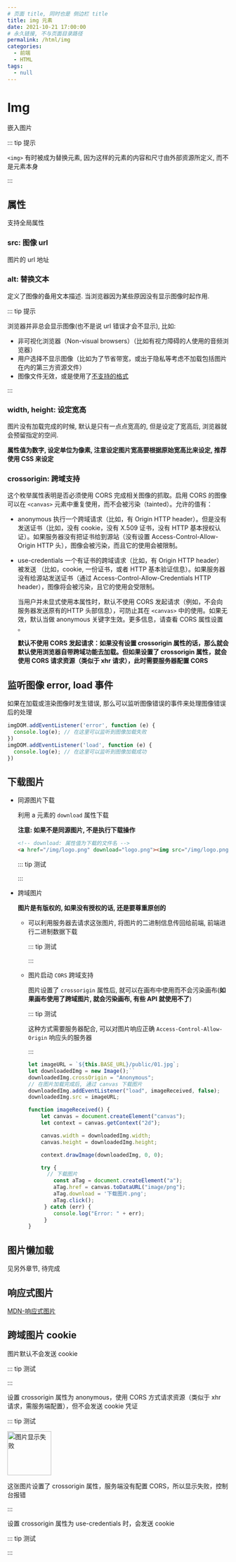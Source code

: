 ```yaml
---
# 页面 title, 同时也是 侧边栏 title
title: img 元素
date: 2021-10-21 17:00:00
# 永久链接, 不与页面目录路径
permalink: /html/img
categories: 
  - 前端
  - HTML
tags: 
  - null
---
```


# Img

嵌入图片

::: tip 提示

`<img>` 有时被成为替换元素, 因为这样的元素的内容和尺寸由外部资源所定义, 而不是元素本身

:::

## 属性

支持全局属性

### src: 图像 url

图片的 url 地址

### alt: 替换文本

定义了图像的备用文本描述. 当浏览器因为某些原因没有显示图像时起作用.

::: tip 提示

浏览器并非总会显示图像(也不是说 url 错误才会不显示), 比如: 

* 非可视化浏览器（Non-visual browsers）（比如有视力障碍的人使用的音频浏览器）
* 用户选择不显示图像（比如为了节省带宽，或出于隐私等考虑不加载包括图片在内的第三方资源文件）
* 图像文件无效，或是使用了[不支持的格式](https://developer.mozilla.org/zh-CN/docs/Web/HTML/Element/img#supported_image_formats)

:::

### width, height: 设定宽高

图片没有加载完成的时候, 默认是只有一点点宽高的, 但是设定了宽高后, 浏览器就会预留指定的空间.

**属性值为数字, 设定单位为像素, 注意设定图片宽高要根据原始宽高比来设定, 推荐使用 CSS 来设定** 

### crossorigin:  跨域支持

这个枚举属性表明是否必须使用 CORS 完成相关图像的抓取。启用 CORS 的图像 可以在 `<canvas>` 元素中重复使用，而不会被污染（tainted）。允许的值有：

* anonymous
  执行一个跨域请求（比如，有 Origin HTTP header）。但是没有发送证书（比如，没有 cookie，没有 X.509 证书，没有 HTTP 基本授权认证）。如果服务器没有把证书给到源站（没有设置 Access-Control-Allow-Origin HTTP 头），图像会被污染，而且它的使用会被限制。

* use-credentials
  一个有证书的跨域请求（比如，有 Origin HTTP header）被发送 （比如，cookie, 一份证书，或者 HTTP 基本验证信息）。如果服务器没有给源站发送证书（通过 Access-Control-Allow-Credentials HTTP header），图像将会被污染，且它的使用会受限制。
  
  当用户并未显式使用本属性时，默认不使用 CORS 发起请求（例如，不会向服务器发送原有的HTTP 头部信息），可防止其在 `<canvas>` 中的使用。如果无效，默认当做 anonymous 关键字生效。更多信息，请查看 CORS 属性设置 。
  
  **默认不使用 CORS 发起请求：如果没有设置 crossorigin 属性的话，那么就会默认使用浏览器自带跨域功能去加载。但如果设置了 crossorigin 属性，就会使用 CORS 请求资源（类似于 xhr 请求），此时需要服务器配置 CORS**

## 监听图像 error, load 事件

如果在加载或渲染图像时发生错误, 那么可以监听图像错误的事件来处理图像错误后的处理

```js
imgDOM.addEventListener('error', function (e) {
  console.log(e); // 在这里可以监听到图像加载失败
})
imgDOM.addEventListener('load', function (e) {
  console.log(e); // 在这里可以监听到图像加载成功
})
```

## 下载图片

* 同源图片下载

  利用 a 元素的 `download` 属性下载

  **注意: 如果不是同源图片, 不是执行下载操作**

  ```html
  <!-- download: 属性值为下载的文件名 -->
  <a href="/img/logo.png" download="logo.png"><img src="/img/logo.png" alt=""></a>
  ```

  ::: tip 测试

  <html-test type="imgUpdate" />

  :::

* 跨域图片

  **图片是有版权的, 如果没有授权的话, 还是要尊重原创的**

  * 可以利用服务器去请求这张图片, 将图片的二进制信息传回给前端, 前端进行二进制数据下载

    ::: tip 测试

    <html-test type="imgUpdateNode" />

    :::

  * 图片启动 `CORS` 跨域支持

    图片设置了 `crossorigin` 属性后, 就可以在画布中使用而不会污染画布(**如果画布使用了跨域图片, 就会污染画布, 有些 API 就使用不了**)

    ::: tip 测试

    这种方式需要服务器配合, 可以对图片响应正确 `Access-Control-Allow-Origin` 响应头的服务器
  
    <html-test type="imgUpdate" status="cors" />
  
    :::
  
    ```js
    let imageURL = `${this.BASE_URL}/public/01.jpg`;
    let downloadedImg = new Image();``
    downloadedImg.crossOrigin = "Anonymous";
    // 在图片加载完成后, 通过 canvas 下载图片
    downloadedImg.addEventListener("load", imageReceived, false);
    downloadedImg.src = imageURL;
    
    function imageReceived() {
    	let canvas = document.createElement("canvas");
    	let context = canvas.getContext("2d");
    
        canvas.width = downloadedImg.width;
        canvas.height = downloadedImg.height;
    
        context.drawImage(downloadedImg, 0, 0);
    
        try {
          // 下载图片
          	const aTag = document.createElement("a");
          	aTag.href = canvas.toDataURL("image/png");
          	aTag.download = '下载图片.png';
          	aTag.click();
         } catch (err) {
          	console.log("Error: " + err);
         }
    }
    ```
  
    

## 图片懒加载

见另外章节, 待完成

## 响应式图片

[MDN-响应式图片](https://developer.mozilla.org/zh-CN/docs/Learn/HTML/Multimedia_and_embedding/Responsive_images)

## 跨域图片 cookie

图片默认不会发送 cookie

::: tip 测试

<html-test type="imgCookie" status="anonymous" />

:::

设置 crossorigin 属性为 anonymous，使用 CORS 方式请求资源（类似于 xhr 请求，需服务端配置），但不会发送 cookie 凭证

::: tip 测试

<img data-v-0003f6e8="" src="https://developer.mozilla.org/static/media/twitter.cc5b37fe.svg" width="100" alt="图片显示失败" style="cursor: zoom-in;" crossOrigin>

这张图片设置了 crossorigin 属性，服务端没有配置 CORS，所以显示失败，控制台报错

:::

设置 crossorigin 属性为 use-credentials 时，会发送 cookie

::: tip 测试

<html-test type="imgCookie" status="use-credentials" />

:::
